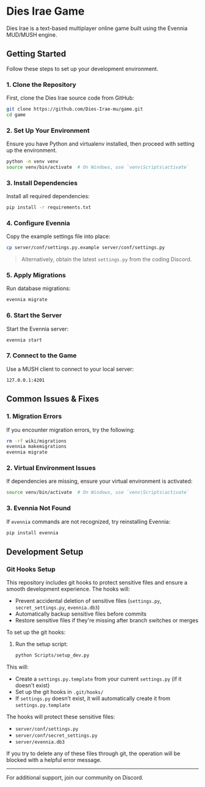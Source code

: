 # Dies Irae Game

Dies Irae is a text-based multiplayer online game built using the Evennia MUD/MUSH engine.

## Getting Started

Follow these steps to set up your development environment.

### 1. Clone the Repository
First, clone the Dies Irae source code from GitHub:

```sh
git clone https://github.com/Dies-Irae-mu/game.git
cd game
```

### 2. Set Up Your Environment
Ensure you have Python and virtualenv installed, then proceed with setting up the environment.

```sh
python -m venv venv
source venv/bin/activate  # On Windows, use `venv\Scripts\activate`
```

### 3. Install Dependencies
Install all required dependencies:

```sh
pip install -r requirements.txt
```

### 4. Configure Evennia
Copy the example settings file into place:

```sh
cp server/conf/settings.py.example server/conf/settings.py
```
> Alternatively, obtain the latest `settings.py` from the coding Discord.

### 5. Apply Migrations
Run database migrations:

```sh
evennia migrate
```

### 6. Start the Server
Start the Evennia server:

```sh
evennia start
```

### 7. Connect to the Game
Use a MUSH client to connect to your local server:

```
127.0.0.1:4201
```

## Common Issues & Fixes

### 1. Migration Errors
If you encounter migration errors, try the following:

```sh
rm -rf wiki/migrations
evennia makemigrations
evennia migrate
```

### 2. Virtual Environment Issues
If dependencies are missing, ensure your virtual environment is activated:

```sh
source venv/bin/activate  # On Windows, use `venv\Scripts\activate`
```

### 3. Evennia Not Found
If `evennia` commands are not recognized, try reinstalling Evennia:

```sh
pip install evennia
```

## Development Setup

### Git Hooks Setup

This repository includes git hooks to protect sensitive files and ensure a smooth development experience. The hooks will:

- Prevent accidental deletion of sensitive files (`settings.py`, `secret_settings.py`, `evennia.db3`)
- Automatically backup sensitive files before commits
- Restore sensitive files if they're missing after branch switches or merges

To set up the git hooks:

1. Run the setup script:
   ```bash
   python Scripts/setup_dev.py
   ```

This will:
- Create a `settings.py.template` from your current `settings.py` (if it doesn't exist)
- Set up the git hooks in `.git/hooks/`
- If `settings.py` doesn't exist, it will automatically create it from `settings.py.template`

The hooks will protect these sensitive files:
- `server/conf/settings.py`
- `server/conf/secret_settings.py`
- `server/evennia.db3`

If you try to delete any of these files through git, the operation will be blocked with a helpful error message.

---

For additional support, join our community on Discord.
